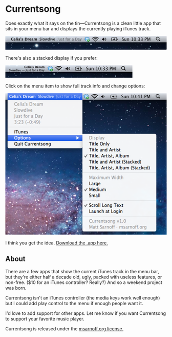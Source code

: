 Currentsong
===========
Does exactly what it says on the tin—Currentsong is a clean little app that sits
in your menu bar and displays the currently playing iTunes track.

![](https://github.com/74hc595/Currentsong/raw/master/Screenshots/screenshot1.png)

There's also a stacked display if you prefer:

![](https://github.com/74hc595/Currentsong/raw/master/Screenshots/screenshot2.png)

Click on the menu item to show full track info and change options:

![](https://github.com/74hc595/Currentsong/raw/master/Screenshots/screenshot3.png)

I think you get the idea. [Download the .app here.](https://github.com/narze/Currentsong/raw/master/Binaries/Currentsong-1.2.zip)

About
-----
There are a few apps that show the current iTunes track in the menu bar, but
they're either half a decade old, ugly, packed with useless features, or
non-free. ($10 for an iTunes controller? Really?) And so a weekend project was
born.

Currentsong isn't an iTunes controller (the media keys work well enough) but I
could add play control to the menu if enough people want it.

I'd love to add support for other apps. Let me know if you want Currentsong to
support your favorite music player.

Currentsong is released under the [msarnoff.org license.](http://www.msarnoff.org/LICENSE)
